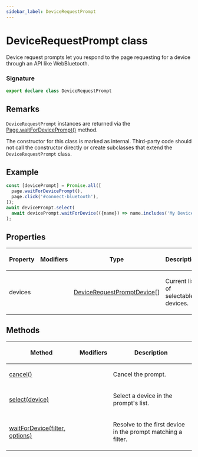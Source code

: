 ```yaml
---
sidebar_label: DeviceRequestPrompt
---
```


# DeviceRequestPrompt class

Device request prompts let you respond to the page requesting for a device through an API like WebBluetooth.

### Signature

```typescript
export declare class DeviceRequestPrompt
```

## Remarks

`DeviceRequestPrompt` instances are returned via the [Page.waitForDevicePrompt()](./puppeteer.page.waitfordeviceprompt.md) method.

The constructor for this class is marked as internal. Third-party code should not call the constructor directly or create subclasses that extend the `DeviceRequestPrompt` class.

## Example

```ts
const [devicePrompt] = Promise.all([
  page.waitForDevicePrompt(),
  page.click('#connect-bluetooth'),
]);
await devicePrompt.select(
  await devicePrompt.waitForDevice(({name}) => name.includes('My Device'))
);
```

## Properties

<table><thead><tr><th>

Property

</th><th>

Modifiers

</th><th>

Type

</th><th>

Description

</th></tr></thead>
<tbody><tr><td>

<span id="devices">devices</span>

</td><td>

</td><td>

[DeviceRequestPromptDevice](./puppeteer.devicerequestpromptdevice.md)\[\]

</td><td>

Current list of selectable devices.

</td></tr>
</tbody></table>

## Methods

<table><thead><tr><th>

Method

</th><th>

Modifiers

</th><th>

Description

</th></tr></thead>
<tbody><tr><td>

<span id="cancel">[cancel()](./puppeteer.devicerequestprompt.cancel.md)</span>

</td><td>

</td><td>

Cancel the prompt.

</td></tr>
<tr><td>

<span id="select">[select(device)](./puppeteer.devicerequestprompt.select.md)</span>

</td><td>

</td><td>

Select a device in the prompt's list.

</td></tr>
<tr><td>

<span id="waitfordevice">[waitForDevice(filter, options)](./puppeteer.devicerequestprompt.waitfordevice.md)</span>

</td><td>

</td><td>

Resolve to the first device in the prompt matching a filter.

</td></tr>
</tbody></table>
